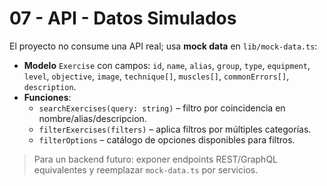 # 07 - API - Datos Simulados

El proyecto no consume una API real; usa **mock data** en `lib/mock-data.ts`:

- **Modelo** `Exercise` con campos: `id`, `name`, `alias`, `group`, `type`, `equipment`, `level`, `objective`, `image`, `technique[]`, `muscles[]`, `commonErrors[]`, `description`.
- **Funciones**:
  - `searchExercises(query: string)` – filtro por coincidencia en nombre/alias/descripcion.
  - `filterExercises(filters)` – aplica filtros por múltiples categorías.
  - `filterOptions` – catálogo de opciones disponibles para filtros.

> Para un backend futuro: exponer endpoints REST/GraphQL equivalentes y reemplazar `mock-data.ts` por servicios.
